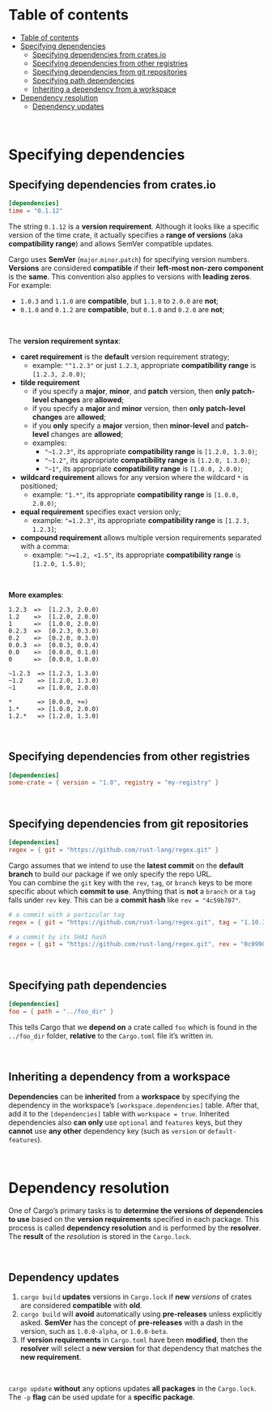 # Table of contents
- [Table of contents](#table-of-contents)
- [Specifying dependencies](#specifying-dependencies)
  - [Specifying dependencies from crates.io](#specifying-dependencies-from-cratesio)
  - [Specifying dependencies from other registries](#specifying-dependencies-from-other-registries)
  - [Specifying dependencies from git repositories](#specifying-dependencies-from-git-repositories)
  - [Specifying path dependencies](#specifying-path-dependencies)
  - [Inheriting a dependency from a workspace](#inheriting-a-dependency-from-a-workspace)
- [Dependency resolution](#dependency-resolution)
  - [Dependency updates](#dependency-updates)

<br>

# Specifying dependencies
## Specifying dependencies from crates.io
```toml
[dependencies]
time = "0.1.12"
```

The string `0.1.12` is a **version requirement**. Although it looks like a specific version of the time crate, it actually specifies a **range of versions** (aka **compatibility range**) and allows SemVer compatible updates.<br>

Cargo uses **SemVer** (`major`.`minor`.`patch`) for specifying version numbers. **Versions** are considered **compatible** if their **left-most non-zero component**  is the **same**. This convention also applies to versions with **leading zeros**.<br>
For example:
- `1.0.3` and `1.1.0` are **compatible**, but `1.1.0` to `2.0.0` are **not**;
- `0.1.0` and `0.1.2` are **compatible**, but `0.1.0` and `0.2.0` are **not**;

<br>

The **version requirement syntax**: 
- **caret requirement** is the **default** version requirement strategy;
  - example: `"^1.2.3"` or just `1.2.3`, appropriate **compatibility range** is `[1.2.3, 2.0.0)`;
- **tilde requirement**
  - if you specify a **major**, **minor**, and **patch** version, then **only patch-level changes** are **allowed**;
  - if you specify a **major** and **minor** version, then **only patch-level changes** are **allowed**;
  - if you **only** specify a **major** version, then **minor-level** and **patch-level** changes are **allowed**;
  - examples:
    - `"~1.2.3"`, its appropriate **compatibility range** is `[1.2.0, 1.3.0)`;
    - `"~1.2"`, its appropriate **compatibility range** is `[1.2.0, 1.3.0)`;
    - `"~1"`, its appropriate **compatibility range** is `[1.0.0, 2.0.0)`;
- **wildcard requirement** allows for any version where the wildcard `*` is positioned;
  - example: `"1.*"`, its appropriate **compatibility range** is `[1.0.0, 2.0.0)`;
- **equal requirement** specifies exact version only;
  - example: `"=1.2.3"`, its appropriate **compatibility range** is `[1.2.3, 1.2.3]`;
- **compound requirement** allows multiple version requirements separated with a comma:
  - example: `">=1.2, <1.5"`, its appropriate **compatibility range** is `[1.2.0, 1.5.0)`;

<br>

**More examples**:
```
1.2.3  =>  [1.2.3, 2.0.0)
1.2    =>  [1.2.0, 2.0.0)
1      =>  [1.0.0, 2.0.0)
0.2.3  =>  [0.2.3, 0.3.0)
0.2    =>  [0.2.0, 0.3.0)
0.0.3  =>  [0.0.3, 0.0.4)
0.0    =>  [0.0.0, 0.1.0)
0      =>  [0.0.0, 1.0.0)

~1.2.3  => [1.2.3, 1.3.0)
~1.2    => [1.2.0, 1.3.0)
~1      => [1.0.0, 2.0.0)

*       => [0.0.0, +∞)
1.*     => [1.0.0, 2.0.0)
1.2.*   => [1.2.0, 1.3.0)
```

<br>

## Specifying dependencies from other registries
```toml
[dependencies]
some-crate = { version = "1.0", registry = "my-registry" }
```

<br>

## Specifying dependencies from git repositories
```toml
[dependencies]
regex = { git = "https://github.com/rust-lang/regex.git" }
```

Cargo assumes that we intend to use the **latest commit** on the **default branch** to build our package if we only specify the repo URL.<br>
You can combine the `git` key with the `rev`, `tag`, or `branch` keys to be more specific about which **commit to use**. Anything that is **not** a `branch` or a `tag` falls under `rev` key. This can be a **commit hash** like `rev = "4c59b707"`.<br>

```toml
# a commit with a particular tag
regex = { git = "https://github.com/rust-lang/regex.git", tag = "1.10.3" }

# a commit by its SHA1 hash
regex = { git = "https://github.com/rust-lang/regex.git", rev = "0c0990399270277832fbb5b91a1fa118e6f63dba" }
```

<br>

## Specifying path dependencies
```toml
[dependencies]
foo = { path = "../foo_dir" }
```

This tells Cargo that we **depend on** a crate called `foo` which is found in the `../foo_dir` folder, **relative** to the `Cargo.toml` file it’s written in.<br>

<br>

## Inheriting a dependency from a workspace
**Dependencies** can be **inherited** from a **workspace** by specifying the dependency in the workspace’s `[workspace.dependencies]` table. After that, add it to the `[dependencies]` table with `workspace = true`. Inherited dependencies also **can only** use `optional` and `features` keys, but they **cannot** use **any other** dependency key (such as `version` or `default-features`).

<br>

# Dependency resolution
One of Cargo’s primary tasks is to **determine the versions of dependencies to use** based on the **version requirements** specified in each package. This process is called **dependency resolution** and is performed by the **resolver**. The **result** of the *resolution* is stored in the `Cargo.lock`.<br>

<br>

## Dependency updates
1. `cargo build` **updates** versions in `Cargo.lock` if **new** *versions* of crates are considered **compatible** with **old**.
2. `cargo build` will **avoid** automatically using **pre-releases** unless explicitly asked. **SemVer** has the concept of **pre-releases** with a dash in the version, such as `1.0.0-alpha`, or `1.0.0-beta`.
3. If **version requirements** in `Cargo.toml` have been **modified**, then the **resolver** will select a **new version** for that dependency that matches the **new requirement**.

<br>

`cargo update` **without** any options updates **all packages** in the `Cargo.lock`. The `-p` **flag** can be used update for a **specific package**.

<br>